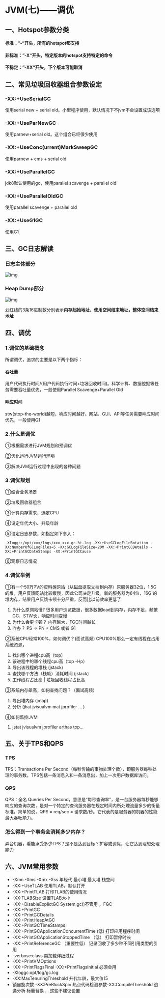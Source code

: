 # JVM(七)——调优

## 一、Hotspot参数分类

#### 标准：”-“开头，所有的hotspot都支持

#### 非标准：”-X“开头，特定版本的hotspot支持特定的命令

#### 不稳定：”-XX“开头，下个版本可能取消



## 二、常见垃圾回收器组合参数设定

### -XX:+UseSerialGC

使用serial new + serial old。小型程序使用，默认情况下不jvm不会设置成该选项

### -XX:+UseParNewGC

使用parnew+serial old。这个组合已经很少使用

### -XX:+UseConc(urrent)MarkSweepGC

使用parnew + cms + serial old

### -XX:+UseParallelGC

jdk8默认使用的gc，使用parallel scavenge + parallel old

### -XX:+UseParallelOldGC

使用parallel scavenge + parallel old

### -XX:+UseG1GC

使用G1



## 三、GC日志解读

### 日志主体部分

![img](http://kyle-pic.oss-cn-hangzhou.aliyuncs.com/img/GCLog.png)

### Heap Dump部分

![img](http://kyle-pic.oss-cn-hangzhou.aliyuncs.com/img/HeapDump.jpg)

划红线的3条16进制数分别表示**内存起始地址、使用空间结束地址，整体空间结束地址**



## 四、调优

### 1.调优的基础概念

所谓调优，追求的主要是以下两个指标：

#### 吞吐量

用户代码执行时间/(用户代码执行时间+垃圾回收时间)。科学计算、数据挖掘等任务需要吞吐量优先，一般使用Parallel Scavenge+Parallel Old

#### 响应时间

stw(stop-the-world)越短，响应时间越好。网站、GUI、API等任务需要响应时间优先，一般使用G1



### 2.什么是调优

①根据需求进行JVM规划和预调优

②优化运行JVM运行环境

③解决JVM运行过程中出现的各种问题



### 3.调优规划

①结合业务场景

②垃圾回收器组合

③计算内存需求，选定CPU

④设定年代大小、升级年龄

⑤设定日志参数，如指定如下参入：

```
-Xloggc:/opt/xxx/logs/xxx-xxx-gc-%t.log -XX:+UseGCLogFileRotation -XX:NumberOfGCLogFiles=5 -XX:GCLogFileSize=20M -XX:+PrintGCDetails -XX:+PrintGCDateStamps -XX:+PrintGCCause
```

⑥观察日志情况



### 4.调优举例

①有一个50万PV的资料类网站（从磁盘提取文档到内存）原服务器32位，1.5G 的堆，用户反馈网站比较缓慢，因此公司决定升级，新的服务器为64位，16G 的堆内存，结果用户反馈卡顿十分严重，反而比以前效率更低了

1. 为什么原网站慢? 很多用户浏览数据，很多数据load到内存，内存不足，频繁GC，STW长，响应时间变慢
2. 为什么会更卡顿？ 内存越大，FGC时间越长
3. 咋办？ PS -> PN + CMS 或者 G1

②系统CPU经常100%，如何调优？(面试高频) CPU100%那么一定有线程在占用系统资源，

1. 找出哪个进程cpu高（top）
2. 该进程中的哪个线程cpu高（top -Hp）
3. 导出该线程的堆栈 (jstack)
4. 查找哪个方法（栈帧）消耗时间 (jstack)
5. 工作线程占比高 | 垃圾回收线程占比高

③系统内存飙高，如何查找问题？（面试高频）

1. 导出堆内存 (jmap)
2. 分析 (jhat jvisualvm mat jprofiler ... )

④如何监控JVM

1. jstat jvisualvm jprofiler arthas top...



## 五、关于TPS和QPS

### TPS

TPS：Transactions Per Second（每秒传输的事物处理个数），即服务器每秒处理的事务数。TPS包括一条消息入和一条消息出，加上一次用户数据库访问。

### QPS

QPS：全名 Queries Per Second，意思是“每秒查询率”，是一台服务器每秒能够响应的查询次数，是对一个特定的查询服务器在规定时间内所处理流量多少的衡量标准。简单的说，QPS = req/sec = 请求数/秒。它代表的是服务器的机器的性能最大吞吐能力。

### 怎么得到一个事务会消耗多少内存？

弄台机器，看能承受多少TPS？是不是达到目标？扩容或调优，让它达到理想处理能力



## 六、JVM常用参数

- -Xmn -Xms -Xmx -Xss 年轻代 最小堆 最大堆 栈空间
- -XX:+UseTLAB 使用TLAB，默认打开
- -XX:+PrintTLAB 打印TLAB的使用情况
- -XX:TLABSize 设置TLAB大小
- -XX:+DisableExplictGC System.gc()不管用 ，FGC
- -XX:+PrintGC
- -XX:+PrintGCDetails
- -XX:+PrintHeapAtGC
- -XX:+PrintGCTimeStamps
- -XX:+PrintGCApplicationConcurrentTime (低) 打印应用程序时间
- -XX:+PrintGCApplicationStoppedTime （低） 打印暂停时长
- -XX:+PrintReferenceGC （重要性低） 记录回收了多少种不同引用类型的引用
- -verbose:class 类加载详细过程
- -XX:+PrintVMOptions
- -XX:+PrintFlagsFinal -XX:+PrintFlagsInitial 必须会用
- -Xloggc:opt/log/gc.log
- -XX:MaxTenuringThreshold 升代年龄，最大值15
- 锁自旋次数 -XX:PreBlockSpin 热点代码检测参数-XX:CompileThreshold 逃逸分析 标量替换 ... 这些不建议设置
